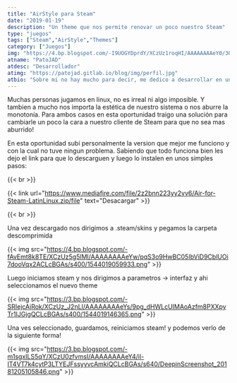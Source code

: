 ```yaml
---
title: "AirStyle para Steam"
date: "2019-01-19"
description: "Un theme que nos permite renovar un poco nuestro Steam"
type: "juegos"
tags: ["Steam","AirStyle","Themes"]
category: ["Juegos"]
img: "https://4.bp.blogspot.com/-I9UOGYDprdY/XCzUz1roqHI/AAAAAAAAeY0/3QgmcO4GQHkem-J8l3BO4B1jj5LSaF39gCLcBGAs/s640/DeepinScreenshot_20181205105759.png"
atname: "PatoJAD"
atdesc: "Desarrollador"
atimg: "https://patojad.gitlab.io/blog/img/perfil.jpg"
atbio: "Sobre mi no hay mucho para decir, me dedico a desarrollar en una empresa de telecomunicaciones, utilizo linux desde el 2012 y hace años que es mi sistema operativo main. Soy una persona que busca crecer profesionalmente sin dejar de divertirse y hacer lo que me gusta. Siempre digo que cuando un proyecto sale es importate agradecer, por lo cual les recomiendo a todos leer la seccion Agreadecimientos en la cual me tome un tiempito para poder agradecer a todos y cada uno de los que hicieron posible todo esto."
---
```


Muchas personas jugamos en linux, no es irreal ni algo imposible. Y tambien a mucho nos importa la estética de nuestro sistema o nos aburre la monotonía. Para ambos casos en esta oportunidad traigo una solución para cambiarle un poco la cara a nuestro cliente de Steam para que no sea mas aburrido!

En esta oportunidad subí personalmente la version que mejor me funciono y con la cual no tuve ningun problema. Sabiendo que todo funciona bien les dejo el link para que lo descarguen y luego lo instalen en unos simples pasos:

{{< br >}}

{{< link url="https://www.mediafire.com/file/2z2bnn223yy2vv6/Air-for-Steam-LatinLinux.zip/file" text="Desacargar" >}}

{{< br >}}

Una vez descargado nos dirigimos a .steam/skins y pegamos la carpeta descomprimida

{{< img src="https://4.bp.blogspot.com/-fAvEmt8k8TE/XCzUz5g5lMI/AAAAAAAAeYw/pqS3o9HwBC05IbViD9CblUOi7dooVqx2ACLcBGAs/s400/1544019059933.png" >}}

Luego iniciamos steam y nos dirigimos a parametros -> interfaz y ahi seleccionamos el nuevo theme

{{< img src="https://3.bp.blogspot.com/-SRIejcAjRok/XCzUz_J2nLI/AAAAAAAAeYs/9pg_dHWLcUIMAoAzfm8PXXpyTr1IJGjgQCLcBGAs/s400/1544019146365.png" >}}

Una ves seleccionado, guardamos, reiniciamos steam! y podemos verlo de la siguiente forma!

{{< img src="https://3.bp.blogspot.com/-m1sgxILS5qY/XCzU0zfvmsI/AAAAAAAAeY4/il-IT4VT7k4cytP3LTYEJFssyyvcAmkiQCLcBGAs/s640/DeepinScreenshot_20181205105846.png" >}}

